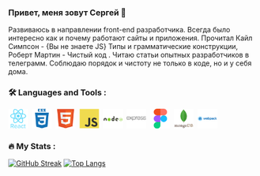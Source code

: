 ### Привет, меня зовут Сергей 👋

Развиваюсь в направлении front-end разработчика. Всегда было интересно как и почему работают сайты и приложения. Прочитал Кайл Симпсон - {Вы не знаете JS} Типы и грамматические конструкции, Роберт Мартин - Чистый код . Читаю статьи опытных разработчиков в телеграмм. Соблюдаю порядок и чистоту не только в коде, но и у себя дома.

### :hammer_and_wrench: Languages and Tools :
<div>
  <img src="https://github.com/devicons/devicon/blob/master/icons/react/react-original-wordmark.svg" title="React" alt="React" width="40" height="40"/>&nbsp;
  <img src="https://github.com/devicons/devicon/blob/master/icons/css3/css3-plain-wordmark.svg"  title="CSS3" alt="CSS" width="40" height="40"/>&nbsp;
  <img src="https://github.com/devicons/devicon/blob/master/icons/html5/html5-original.svg" title="HTML5" alt="HTML" width="40" height="40"/>&nbsp;
  <img src="https://github.com/devicons/devicon/blob/master/icons/javascript/javascript-original.svg" title="JavaScript" alt="JavaScript" width="40" height="40"/>&nbsp;
  <img src="https://github.com/devicons/devicon/blob/master/icons/nodejs/nodejs-original-wordmark.svg" title="NodeJS" alt="NodeJS" width="40" height="40"/>&nbsp;
  <img src="https://github.com/devicons/devicon/blob/master/icons/express/express-original-wordmark.svg" title="Express" alt="NodeJS" width="40" height="40"/>&nbsp;
  <img src="https://github.com/devicons/devicon/blob/master/icons/figma/figma-original.svg" title="Figma" alt="NodeJS" width="40" height="40"/>&nbsp;
  <img src="https://github.com/devicons/devicon/blob/master/icons/mongodb/mongodb-original-wordmark.svg" title="mongoDB" alt="NodeJS" width="40" height="40"/>&nbsp;
  <img src="https://github.com/devicons/devicon/blob/master/icons/webpack/webpack-original-wordmark.svg" title="webpack" alt="NodeJS" width="40" height="40"/>&nbsp;
</div>

### :fire: My Stats :
[![GitHub Streak](http://github-readme-streak-stats.herokuapp.com?user=litvinovsl&theme=dark&background=000000)](https://git.io/streak-stats)
[![Top Langs](https://github-readme-stats.vercel.app/api/top-langs/?username=litvinovsl)](https://github.com/anuraghazra/github-readme-stats)
